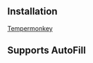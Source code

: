 ## Installation
[Tempermonkey](https://github.com/MomoSHL/Dual-Carrier-Formatter/raw/refs/heads/main/main.user.js)

## Supports AutoFill